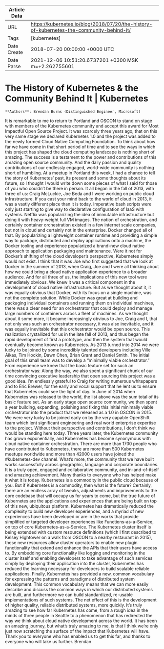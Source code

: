 |             Article Data             ||
| ----------------- | ----------------- |
| URL               | https://kubernetes.io/blog/2018/07/20/the-history-of-kubernetes-the-community-behind-it/        |
| Tags              | [kubernetes]       |
| Date Create       | 2018-07-20 00:00:00 &#43;0000 UTC |
| Date Parse        | 2021-12-06 10:51:20.6737201 &#43;0300 MSK m=&#43;2.262755601  |

# The History of Kubernetes &amp; the Community Behind It | Kubernetes

	
	
	
	
	**Authors**: Brendan Burns (Distinguished Engineer, Microsoft)

It is remarkable to me to return to Portland and OSCON to stand on stage with members of the Kubernetes community and accept this award for Most Impactful Open Source Project. It was scarcely three years ago, that on this very same stage we declared Kubernetes 1.0 and the project was added to the newly formed Cloud Native Computing Foundation.
To think about how far we have come in that short period of time and to see the ways in which this project has shaped the cloud computing landscape is nothing short of amazing. The success is a testament to the power and contributions of this amazing open source community. And the daily passion and quality contributions of our endlessly engaged, world-wide community is nothing short of humbling.
  At a meetup in Portland this week, I had a chance to tell the story of Kubernetes’ past, its present and some thoughts about its future, so I thought I would write down some pieces of what I said for those of you who couldn’t be there in person.
It all began in the fall of 2013, with three of us: Craig McLuckie, Joe Beda and I were working on public cloud infrastructure. If you cast your mind back to the world of cloud in 2013, it was a vastly different place than it is today. Imperative bash scripts were only just starting to give way to declarative configuration of IaaS with systems. Netflix was popularizing the idea of immutable infrastructure but doing it with heavy-weight full VM images. The notion of orchestration, and certainly container orchestration existed in a few internet scale companies, but not in cloud and certainly not in the enterprise.
Docker changed all of that. By popularizing a lightweight container runtime and providing a simple way to package, distributed and deploy applications onto a machine, the Docker tooling and experience popularized a brand-new cloud native approach to application packaging and maintenance. Were it not for Docker’s shifting of the cloud developer’s perspective, Kubernetes simply would not exist.
I think that it was Joe who first suggested that we look at Docker in the summer of 2013, when Craig, Joe and I were all thinking about how we could bring a cloud native application experience to a broader audience. And for all three of us, the implications of this new tool were immediately obvious. We knew it was a critical component in the development of cloud native infrastructure.
But as we thought about it, it was equally obvious that Docker, with its focus on a single machine, was not the complete solution. While Docker was great at building and packaging individual containers and running them on individual machines, there was a clear need for an orchestrator that could deploy and manage large numbers of containers across a fleet of machines.
As we thought about it some more, it became increasingly obvious to Joe, Craig and I, that not only was such an orchestrator necessary, it was also inevitable, and it was equally inevitable that this orchestrator would be open source. This realization crystallized for us in the late fall of 2013, and thus began the rapid development of first a prototype, and then the system that would eventually become known as Kubernetes. As 2013 turned into 2014 we were lucky to be joined by some incredibly talented developers including Ville Aikas, Tim Hockin, Dawn Chen, Brian Grant and Daniel Smith.
  The initial goal of this small team was to develop a “minimally viable orchestrator.” From experience we knew that the basic feature set for such an orchestrator was:
Along the way, we also spent a significant chunk of our time convincing executive leadership that open sourcing this project was a good idea. I’m endlessly grateful to Craig for writing numerous whitepapers and to Eric Brewer, for the early and vocal support that he lent us to ensure that Kubernetes could see the light of day.
In June of 2014 when Kubernetes was released to the world, the list above was the sum total of its basic feature set. As an early stage open source community, we then spent a year building, expanding, polishing and fixing this initial minimally viable orchestrator into the product that we released as a 1.0 in OSCON in 2015. We were very lucky to be joined early on by the very capable OpenShift team which lent significant engineering and real world enterprise expertise to the project. Without their perspective and contributions, I don’t think we would be standing here today.
Three years later, the Kubernetes community has grown exponentially, and Kubernetes has become synonymous with cloud native container orchestration. There are more than 1700 people who have contributed to Kubernetes, there are more than 500 Kubernetes meetups worldwide and more than 42000 users have joined the #kubernetes-dev channel. What’s more, the community that we have built works successfully across geographic, language and corporate boundaries. It is a truly open, engaged and collaborative community, and in-and-of-itself and amazing achievement. Many thanks to everyone who has helped make it what it is today. Kubernetes is a commodity in the public cloud because of you.
But if Kubernetes is a commodity, then what is the future? Certainly, there are an endless array of tweaks, adjustments and improvements to the core codebase that will occupy us for years to come, but the true future of Kubernetes are the applications and experiences that are being built on top of this new, ubiquitous platform.
Kubernetes has dramatically reduced the complexity to build new developer experiences, and a myriad of new experiences have been developed or are in the works that provide simplified or targeted developer experiences like Functions-as-a-Service, on top of core Kubernetes-as-a-Service.
The Kubernetes cluster itself is being extended with custom resource definitions (which I first described to Kelsey Hightower on a walk from OSCON to a nearby restaurant in 2015), these new resources allow cluster operators to enable new plugin functionality that extend and enhance the APIs that their users have access to.
By embedding core functionality like logging and monitoring in the cluster itself and enabling developers to take advantage of such services simply by deploying their application into the cluster, Kubernetes has reduced the learning necessary for developers to build scalable reliable applications.
Finally, Kubernetes has provided a new, common vocabulary for expressing the patterns and paradigms of distributed system development. This common vocabulary means that we can more easily describe and discuss the common ways in which our distributed systems are built, and furthermore we can build standardized, re-usable implementations of such systems. The net effect of this is the development of higher quality, reliable distributed systems, more quickly.
It’s truly amazing to see how far Kubernetes has come, from a rough idea in the minds of three people in Seattle to a phenomenon that has redirected the way we think about cloud native development across the world. It has been an amazing journey, but what’s truly amazing to me, is that I think we’re only just now scratching the surface of the impact that Kubernetes will have. Thank you to everyone who has enabled us to get this far, and thanks to everyone who will take us further.
Brendan


	

	


